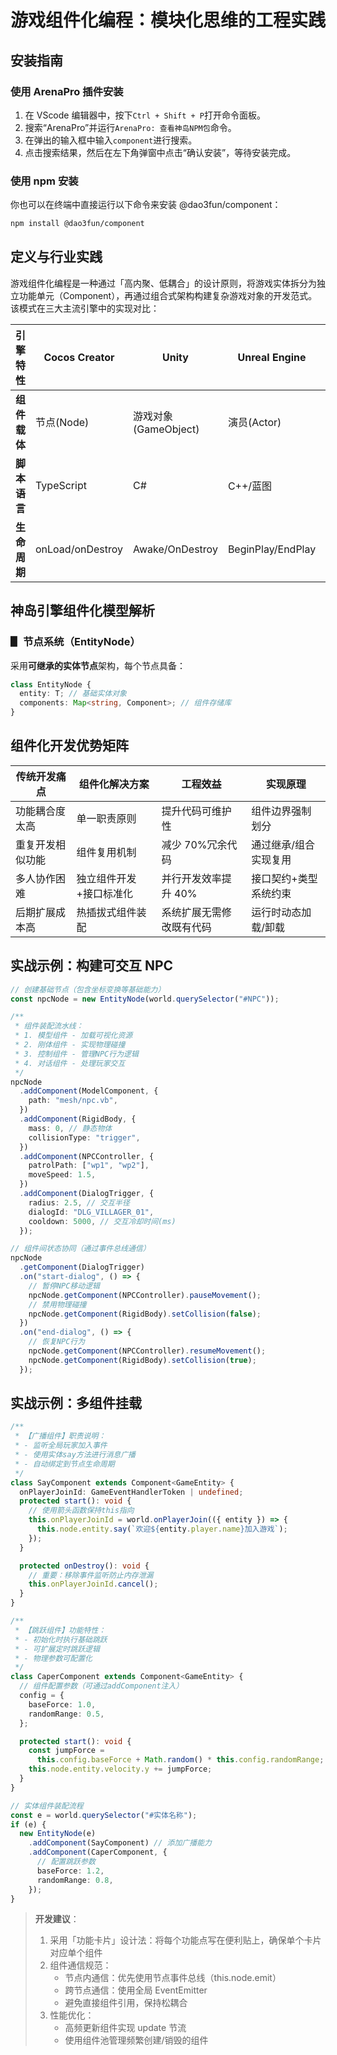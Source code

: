 # 游戏组件化编程：模块化思维的工程实践

## 安装指南

### 使用 ArenaPro 插件安装

1. 在 VScode 编辑器中，按下`Ctrl + Shift + P`打开命令面板。
2. 搜索“ArenaPro”并运行`ArenaPro: 查看神岛NPM包`命令。
3. 在弹出的输入框中输入`component`进行搜索。
4. 点击搜索结果，然后在左下角弹窗中点击“确认安装”，等待安装完成。

### 使用 npm 安装

你也可以在终端中直接运行以下命令来安装 @dao3fun/component：

```bash
npm install @dao3fun/component
```

## 定义与行业实践

游戏组件化编程是一种通过「高内聚、低耦合」的设计原则，将游戏实体拆分为独立功能单元（Component），再通过组合式架构构建复杂游戏对象的开发范式。该模式在三大主流引擎中的实现对比：

| 引擎特性     | Cocos Creator    | Unity                | Unreal Engine     | Box3 引擎             |
| ------------ | ---------------- | -------------------- | ----------------- | --------------------- |
| **组件载体** | 节点(Node)       | 游戏对象(GameObject) | 演员(Actor)       | 扩展节点(EntityNode)  |
| **脚本语言** | TypeScript       | C#                   | C++/蓝图          | TypeScript/JavaScript |
| **生命周期** | onLoad/onDestroy | Awake/OnDestroy      | BeginPlay/EndPlay | onLoad/onDestroy      |

## 神岛引擎组件化模型解析

### ▋ 节点系统（EntityNode）

采用**可继承的实体节点**架构，每个节点具备：

```typescript
class EntityNode {
  entity: T; // 基础实体对象
  components: Map<string, Component>; // 组件存储库
}
```

## 组件化开发优势矩阵

| 传统开发痛点     | 组件化解决方案          | 工程效益                 | 实现原理              |
| ---------------- | ----------------------- | ------------------------ | --------------------- |
| 功能耦合度太高   | 单一职责原则            | 提升代码可维护性         | 组件边界强制划分      |
| 重复开发相似功能 | 组件复用机制            | 减少 70%冗余代码         | 通过继承/组合实现复用 |
| 多人协作困难     | 独立组件开发+接口标准化 | 并行开发效率提升 40%     | 接口契约+类型系统约束 |
| 后期扩展成本高   | 热插拔式组件装配        | 系统扩展无需修改既有代码 | 运行时动态加载/卸载   |

## 实战示例：构建可交互 NPC

```typescript
// 创建基础节点（包含坐标变换等基础能力）
const npcNode = new EntityNode(world.querySelector("#NPC"));

/**
 * 组件装配流水线：
 * 1. 模型组件 - 加载可视化资源
 * 2. 刚体组件 - 实现物理碰撞
 * 3. 控制组件 - 管理NPC行为逻辑
 * 4. 对话组件 - 处理玩家交互
 */
npcNode
  .addComponent(ModelComponent, {
    path: "mesh/npc.vb",
  })
  .addComponent(RigidBody, {
    mass: 0, // 静态物体
    collisionType: "trigger",
  })
  .addComponent(NPCController, {
    patrolPath: ["wp1", "wp2"],
    moveSpeed: 1.5,
  })
  .addComponent(DialogTrigger, {
    radius: 2.5, // 交互半径
    dialogId: "DLG_VILLAGER_01",
    cooldown: 5000, // 交互冷却时间(ms)
  });

// 组件间状态协同（通过事件总线通信）
npcNode
  .getComponent(DialogTrigger)
  .on("start-dialog", () => {
    // 暂停NPC移动逻辑
    npcNode.getComponent(NPCController).pauseMovement();
    // 禁用物理碰撞
    npcNode.getComponent(RigidBody).setCollision(false);
  })
  .on("end-dialog", () => {
    // 恢复NPC行为
    npcNode.getComponent(NPCController).resumeMovement();
    npcNode.getComponent(RigidBody).setCollision(true);
  });
```

## 实战示例：多组件挂载

```typescript
/**
 * 【广播组件】职责说明：
 * - 监听全局玩家加入事件
 * - 使用实体say方法进行消息广播
 * - 自动绑定到节点生命周期
 */
class SayComponent extends Component<GameEntity> {
  onPlayerJoinId: GameEventHandlerToken | undefined;
  protected start(): void {
    // 使用箭头函数保持this指向
    this.onPlayerJoinId = world.onPlayerJoin(({ entity }) => {
      this.node.entity.say(`欢迎${entity.player.name}加入游戏`);
    });
  }

  protected onDestroy(): void {
    // 重要：移除事件监听防止内存泄漏
    this.onPlayerJoinId.cancel();
  }
}

/**
 * 【跳跃组件】功能特性：
 * - 初始化时执行基础跳跃
 * - 可扩展定时跳跃逻辑
 * - 物理参数可配置化
 */
class CaperComponent extends Component<GameEntity> {
  // 组件配置参数（可通过addComponent注入）
  config = {
    baseForce: 1.0,
    randomRange: 0.5,
  };

  protected start(): void {
    const jumpForce =
      this.config.baseForce + Math.random() * this.config.randomRange;
    this.node.entity.velocity.y += jumpForce;
  }
}

// 实体组件装配流程
const e = world.querySelector("#实体名称");
if (e) {
  new EntityNode(e)
    .addComponent(SayComponent) // 添加广播能力
    .addComponent(CaperComponent, {
      // 配置跳跃参数
      baseForce: 1.2,
      randomRange: 0.8,
    });
}
```

> **开发建议**：
>
> 1. 采用「功能卡片」设计法：将每个功能点写在便利贴上，确保单个卡片对应单个组件
> 2. 组件通信规范：
>    - 节点内通信：优先使用节点事件总线（this.node.emit）
>    - 跨节点通信：使用全局 EventEmitter
>    - 避免直接组件引用，保持松耦合
> 3. 性能优化：
>    - 高频更新组件实现 update 节流
>    - 使用组件池管理频繁创建/销毁的组件
